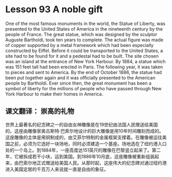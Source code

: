 # Lesson 93 A noble gift

One of the most famous monuments in the world, the Statue of Liberty, was presented to the United States of America in the nineteenth century by the people of France. The great statue, which was designed by the sculptor Auguste Bartholdi, took ten years to complete. The actual figure was made of copper supported by a metal framework which had been especially constructed by Eiffel. Before it could be transported to the United States, a site had to be found for it and a pedestal had to be built. The site chosen was an island at the entrance of New York Harbour. By 1884, a statue which was 151 feet tall had been erected in Paris. The following year, it was taken to pieces and sent to America. By the end of October 1886, the statue had been put together again and it was officially presented to the American people by Bartholdi. Ever since then, the great monument has been a symbol of liberty for the millions of people who have passed through New York Harbour to make their homes in America.

## 课文翻译： 崇高的礼物

世界上最著名的纪念碑之一的自由女神雕像是在19世纪由法国人民赠送给美国的。这座由雕像家奥古斯特·巴索尔地设计的巨大雕像是用10年时间雕刻而成的。这座雕像的主体是用铜制成的，由艾菲尔特制的金属框架支撑着。在雕像被运往美国之前，必须为它选好一块场地，同时必须建造一个基座。场地选在了纽约港入口处的一个岛上。到1884年，一座高度达151英尺的雕像在巴黎竖立起来了。第二年，它被拆成若干小块，运到美国。到1886年10月底，这座雕像被重新组装起来，由巴索尔地正式赠送给美国人民。从那时起，这座伟大的纪念碑对通过纽约港进入美国定居的千百万人来说就一直是自由的象征。